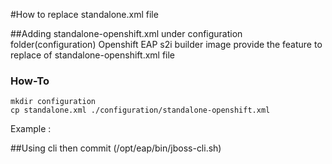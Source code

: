 #How to replace standalone.xml file

##Adding standalone-openshift.xml under configuration folder(configuration)
Openshift EAP s2i builder image provide the feature to replace of standalone-openshift.xml file

### How-To
~~~
mkdir configuration 
cp standalone.xml ./configuration/standalone-openshift.xml
~~~

Example :

##Using cli then commit (/opt/eap/bin/jboss-cli.sh)
